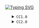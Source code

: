 <p align="center">
<a href="#"><img src="http://readme-typing-svg.herokuapp.com?font=Roboto+Mono&pause=1000&color=FFFF00&center=true&vCenter=true&width=435&lines=CC%20NOW%20AVAILABLE;CC%20SEKARANG%20TERSEDIA" alt="Typing SVG" /></a>
</p>

<div align="center">
<details>
<summary><code>CC1.0</code></summary>
<p align="center">

<a href="#"><img src="Group1_1.png" alt="1.0" height="150"/></a>
</p>
<code><a href="https://github.com/YusufExpert/YusufExpert/raw/main/CC's/CC.zip"><img height="35" src="https://img.shields.io/badge/-DOWNLOAD-brightGreen?style=for-the-badge" alt="Unduh"></a></code>
</details>
</div>

<div align="center">
<details>
<summary><code>CC2.0</code></summary>
<p align="center">

<a href="#"><img src="2.0.jpg" alt="2.0" height="150"/></a>
</p>
<code><a href="https://github.com/YusufExpert/YusufExpert/raw/main/CC's/CC%202.0.zip"><img height="35" src="https://img.shields.io/badge/-DOWNLOAD-brightGreen?style=for-the-badge" alt="Unduh"></a></code>
</details>
</div>
